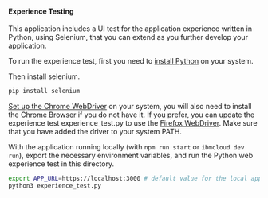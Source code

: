 #### Experience Testing

This application includes a UI test for the application experience written in Python, using Selenium, that you can extend as you further develop your application.

To run the experience test, first you need to [install Python](https://www.python.org/downloads/) on your system.

Then install selenium.
```bash
pip install selenium
```
[Set up the Chrome WebDriver](https://chromedriver.chromium.org/getting-started) on your system, you will also need to install the [Chrome Browser](https://www.google.com/chrome/) if you do not have it. If you prefer, you can update the experience test experience_test.py to use the [Firefox WebDriver](https://developer.mozilla.org/en-US/docs/Web/WebDriver). Make sure that you have added the driver to your system PATH.

With the application running locally (with `npm run start` or `ibmcloud dev run`), export the necessary environment variables, and run the Python web experience test in this directory.
```bash
export APP_URL=https://localhost:3000 # default value for the local application
python3 experience_test.py
```
